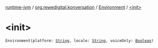 [runtime-jvm](../../index.md) / [org.rewedigital.konversation](../index.md) / [Environment](index.md) / [&lt;init&gt;](./-init-.md)

# &lt;init&gt;

`Environment(platform: `[`String`](https://kotlinlang.org/api/latest/jvm/stdlib/kotlin/-string/index.html)`, locale: `[`String`](https://kotlinlang.org/api/latest/jvm/stdlib/kotlin/-string/index.html)`, voiceOnly: `[`Boolean`](https://kotlinlang.org/api/latest/jvm/stdlib/kotlin/-boolean/index.html)`)`